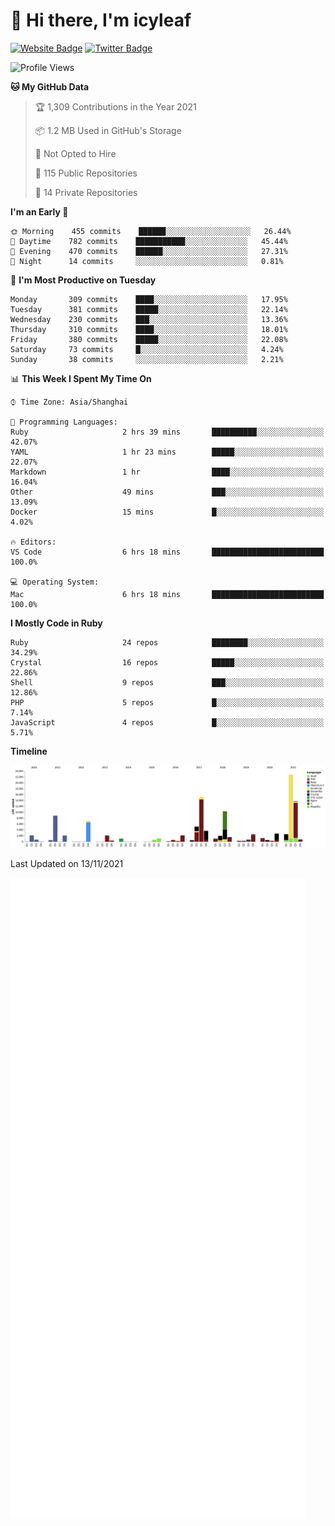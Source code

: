 # 👋 Hi there, I'm icyleaf

[![Website Badge](https://img.shields.io/badge/-icyleaf.com-444444?style=flat&logo=Google-Chrome&logoColor=f2f2f2&link=https://icyleaf.com)](https://icyleaf.com)
[![Twitter Badge](https://img.shields.io/badge/-@icyleaf-1da1f2?style=flat&labelColor=1ca0f1&logo=twitter&logoColor=white&link=https://twitter.com/icyleaf)](https://twitter.com/icyleaf)

<!--START_SECTION:waka-->
![Profile Views](http://img.shields.io/badge/Profile%20Views-7-blue)

**🐱 My GitHub Data** 

> 🏆 1,309 Contributions in the Year 2021
 > 
> 📦 1.2 MB Used in GitHub's Storage 
 > 
> 🚫 Not Opted to Hire
 > 
> 📜 115 Public Repositories 
 > 
> 🔑 14 Private Repositories  
 > 
**I'm an Early 🐤** 

```text
🌞 Morning    455 commits    ██████░░░░░░░░░░░░░░░░░░░   26.44% 
🌆 Daytime    782 commits    ███████████░░░░░░░░░░░░░░   45.44% 
🌃 Evening    470 commits    ██████░░░░░░░░░░░░░░░░░░░   27.31% 
🌙 Night      14 commits     ░░░░░░░░░░░░░░░░░░░░░░░░░   0.81%

```
📅 **I'm Most Productive on Tuesday** 

```text
Monday       309 commits    ████░░░░░░░░░░░░░░░░░░░░░   17.95% 
Tuesday      381 commits    █████░░░░░░░░░░░░░░░░░░░░   22.14% 
Wednesday    230 commits    ███░░░░░░░░░░░░░░░░░░░░░░   13.36% 
Thursday     310 commits    ████░░░░░░░░░░░░░░░░░░░░░   18.01% 
Friday       380 commits    █████░░░░░░░░░░░░░░░░░░░░   22.08% 
Saturday     73 commits     █░░░░░░░░░░░░░░░░░░░░░░░░   4.24% 
Sunday       38 commits     ░░░░░░░░░░░░░░░░░░░░░░░░░   2.21%

```


📊 **This Week I Spent My Time On** 

```text
⌚︎ Time Zone: Asia/Shanghai

💬 Programming Languages: 
Ruby                     2 hrs 39 mins       ██████████░░░░░░░░░░░░░░░   42.07% 
YAML                     1 hr 23 mins        █████░░░░░░░░░░░░░░░░░░░░   22.07% 
Markdown                 1 hr                ████░░░░░░░░░░░░░░░░░░░░░   16.04% 
Other                    49 mins             ███░░░░░░░░░░░░░░░░░░░░░░   13.09% 
Docker                   15 mins             █░░░░░░░░░░░░░░░░░░░░░░░░   4.02%

🔥 Editors: 
VS Code                  6 hrs 18 mins       █████████████████████████   100.0%

💻 Operating System: 
Mac                      6 hrs 18 mins       █████████████████████████   100.0%

```

**I Mostly Code in Ruby** 

```text
Ruby                     24 repos            ████████░░░░░░░░░░░░░░░░░   34.29% 
Crystal                  16 repos            █████░░░░░░░░░░░░░░░░░░░░   22.86% 
Shell                    9 repos             ███░░░░░░░░░░░░░░░░░░░░░░   12.86% 
PHP                      5 repos             █░░░░░░░░░░░░░░░░░░░░░░░░   7.14% 
JavaScript               4 repos             █░░░░░░░░░░░░░░░░░░░░░░░░   5.71%

```


**Timeline**

![Chart not found](https://raw.githubusercontent.com/icyleaf/icyleaf/main/charts/bar_graph.png) 


 Last Updated on 13/11/2021
<!--END_SECTION:waka-->

![Metrics](https://github.com/icyleaf/icyleaf/blob/main/github-metrics.svg)
